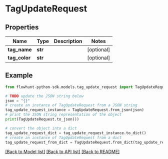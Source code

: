 # TagUpdateRequest


## Properties

Name | Type | Description | Notes
------------ | ------------- | ------------- | -------------
**tag_name** | **str** |  | [optional] 
**tag_color** | **str** |  | [optional] 

## Example

```python
from flowhunt-python-sdk.models.tag_update_request import TagUpdateRequest

# TODO update the JSON string below
json = "{}"
# create an instance of TagUpdateRequest from a JSON string
tag_update_request_instance = TagUpdateRequest.from_json(json)
# print the JSON string representation of the object
print(TagUpdateRequest.to_json())

# convert the object into a dict
tag_update_request_dict = tag_update_request_instance.to_dict()
# create an instance of TagUpdateRequest from a dict
tag_update_request_from_dict = TagUpdateRequest.from_dict(tag_update_request_dict)
```
[[Back to Model list]](../README.md#documentation-for-models) [[Back to API list]](../README.md#documentation-for-api-endpoints) [[Back to README]](../README.md)


